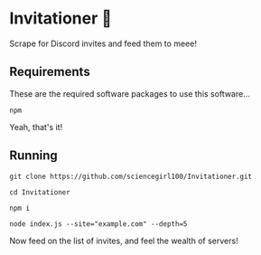 # Invitationer 🥑
Scrape for Discord invites and feed them to meee!

## Requirements

These are the required software packages to use this software...

`npm`

Yeah, that's it!

## Running

`git clone https://github.com/sciencegirl100/Invitationer.git`

`cd Invitationer`

`npm i`

`node index.js --site="example.com" --depth=5`

Now feed on the list of invites, and feel the wealth of servers!
